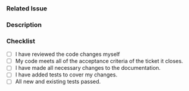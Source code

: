 ### Related Issue

<!-- Please link to the github issue here. -->

### Description

<!-- Brief description of the code changes. Add supporting screenshots & videos where applicable. -->

### Checklist

<!-- Go over the checklist, and put an `x` in all the boxes when you confirm they've been done. -->

- [ ] I have reviewed the code changes myself
- [ ] My code meets all of the acceptance criteria of the ticket it closes.
- [ ] I have made all necessary changes to the documentation.
- [ ] I have added tests to cover my changes.
- [ ] All new and existing tests passed.
